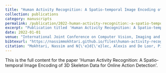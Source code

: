 ```yaml
---
title: "Human Activity Recognition: A Spatio-temporal Image Encoding of 3D Skeleton Data for Online Action Detection"
collection: publications
category: manuscripts
permalink: /publication/2022-human-activity-recognition:-a-spatio-temporal-image-encoding-of-3d-skeleton-data-for-online-action-detection
excerpt: "Publication titled 'Human Activity Recognition: A Spatio-temporal Image Encoding of 3D Skeleton Data for Online Action Detection' by Mokhtari, Nassim and N{\'e}d{\'e}lec, Alexis and De Loor, Pierre."
date: 2022-01-01
venue: "International Joint Conference on Computer Vision, Imaging and Computer Graphics Theory and Applications"
bibtexurl: "https://nassimmokhtari.github.io/files\human-activity-recognition:-a-spatio-temporal-image-encoding-of-3d-skeleton-data-for-online-action-detection.bib"
citation: "Mokhtari, Nassim and N{\'e}d{\'e}lec, Alexis and De Loor, Pierre (2022). &quot;Human Activity Recognition: A Spatio-temporal Image Encoding of 3D Skeleton Data for Online Action Detection.&quot; <i>International Joint Conference on Computer Vision, Imaging and Computer Graphics Theory and Applications</i>."
---
```

This is the full content for the paper 'Human Activity Recognition: A Spatio-temporal Image Encoding of 3D Skeleton Data for Online Action Detection'.
